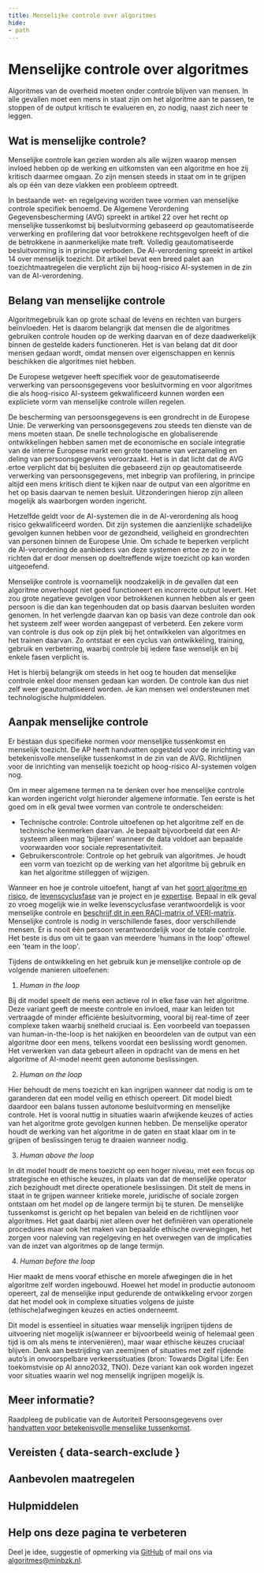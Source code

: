 ```yaml
---
title: Menselijke controle over algoritmes
hide:
- path
---
```


# Menselijke controle over algoritmes
Algoritmes van de overheid moeten onder controle blijven van mensen. In alle gevallen moet een mens in staat zijn om het algoritme aan te passen, te stoppen of de output kritisch te evalueren en, zo nodig, naast zich neer te leggen.

## Wat is menselijke controle?
Menselijke controle kan gezien worden als alle wijzen waarop mensen invloed hebben op de werking en uitkomsten van een algoritme en hoe zij kritisch daarmee omgaan. Zo zijn mensen steeds in staat om in te grijpen als op één van deze vlakken een probleem optreedt.

In bestaande wet- en regelgeving worden twee vormen van menselijke controle specifiek benoemd. De Algemene Verordening Gegevensbescherming (AVG) spreekt in artikel 22 over het recht op menselijke tussenkomst bij besluitvorming gebaseerd op geautomatiseerde verwerking en profilering dat voor betrokkene rechtsgevolgen heeft of die de betrokkene in aanmerkelijke mate treft. Volledig geautomatiseerde besluitvorming is in principe verboden. De AI-verordening spreekt in artikel 14 over menselijk toezicht. Dit artikel bevat een breed palet aan toezichtmaatregelen die verplicht zijn bij hoog-risico AI-systemen in de zin van de AI-verordening.

## Belang van menselijke controle
Algoritmegebruik kan op grote schaal de levens en rechten van burgers beïnvloeden. Het is daarom belangrijk dat mensen die de algoritmes gebruiken controle houden op de werking daarvan en of deze daadwerkelijk binnen de gestelde kaders functioneren. Het is van belang dat dit door mensen gedaan wordt, omdat mensen over eigenschappen en kennis beschikken die algoritmes niet hebben.

De Europese wetgever heeft specifiek voor de geautomatiseerde verwerking van persoonsgegevens voor besluitvorming en voor algoritmes die als hoog-risico AI-systeem gekwalificeerd kunnen worden een expliciete vorm van menselijke controle willen regelen.

De bescherming van persoonsgegevens is een grondrecht in de Europese Unie. De verwerking van persoonsgegevens zou steeds ten dienste van de mens moeten staan. De snelle technologische en globaliserende ontwikkelingen hebben samen met de economische en sociale integratie van de interne Europese markt een grote toename van verzameling en deling van persoonsgegevens veroorzaakt. Het is in dat licht dat de AVG ertoe verplicht dat bij besluiten die gebaseerd zijn op geautomatiseerde verwerking van persoonsgegevens, met inbegrip van profilering, in principe altijd een mens kritisch dient te kijken naar de output van een algoritme en het op basis daarvan te nemen besluit. Uitzonderingen hierop zijn alleen mogelijk als waarborgen worden ingericht.

Hetzelfde geldt voor de AI-systemen die in de AI-verordening als hoog risico gekwalificeerd worden. Dit zijn systemen die aanzienlijke schadelijke gevolgen kunnen hebben voor de gezondheid, veiligheid en grondrechten van personen binnen de Europese Unie. Om schade te beperken verplicht de AI-verordening de aanbieders van deze systemen ertoe ze zo in te richten dat er door mensen op doeltreffende wijze toezicht op kan worden uitgeoefend.

Menselijke controle is voornamelijk noodzakelijk in de gevallen dat een algoritme onverhoopt niet goed functioneert en incorrecte output levert. Het zou grote negatieve gevolgen voor betrokkenen kunnen hebben als er geen persoon is die dan kan tegenhouden dat op basis daarvan besluiten worden genomen. In het verlengde daarvan kan op basis van deze controle dan ook het systeem zelf weer worden aangepast of verbeterd. Een zekere vorm van controle is dus ook op zijn plek bij het ontwikkelen van algoritmes en het trainen daarvan. Zo ontstaat er een cyclus van ontwikkeling, training, gebruik en verbetering, waarbij controle bij iedere fase wenselijk en bij enkele fasen verplicht is.

Het is hierbij belangrijk om steeds in het oog te houden dat menselijke controle enkel door mensen gedaan kan worden. De controle kan dus niet zelf weer geautomatiseerd worden. Je kan mensen wel ondersteunen met technologische hulpmiddelen.

## Aanpak menselijke controle
Er bestaan dus specifieke normen voor menselijke tussenkomst en menselijk toezicht. De AP heeft handvatten opgesteld voor de inrichting van betekenisvolle menselijke tussenkomst in de zin van de AVG. Richtlijnen voor de inrichting van menselijk toezicht op hoog-risico AI-systemen volgen nog.

Om in meer algemene termen na te denken over hoe menselijke controle kan worden ingericht volgt hieronder algemene informatie. Ten eerste is het goed om in elk geval twee vormen van controle te onderscheiden:

* Technische controle: Controle uitoefenen op het algoritme zelf en de technische kenmerken daarvan. Je bepaalt bijvoorbeeld dat een AI-systeem alleen mag 'bijleren’ wanneer de data voldoet aan bepaalde voorwaarden voor sociale representativiteit.
* Gebruikerscontrole: Controle op het gebruik van algoritmes. Je houdt een vorm van toezicht op de werking van het algoritme bij gebruik en kan het algoritme stilleggen of wijzigen.

Wanneer en hoe je controle uitoefent, hangt af van het [soort algoritme en risico](../soorten-algoritmes-en-ai/wat-is-een-algoritme.md), de [levenscyclusfase](../levenscyclus/index.md) van je project en je [expertise](../rollen/index.md). Bepaal in elk geval zo vroeg mogelijk wie in welke levenscyclusfase verantwoordelijk is voor menselijke controle en [beschrijf dit in een RACI-matrix of VERI-matrix](../voldoen-aan-wetten-en-regels/maatregelen/2-owp-01-rollen-en-verantwoordelijkheden.md). Menselijke controle is nodig in verschillende fases, door verschillende mensen. Er is nooit één persoon verantwoordelijk voor de totale controle. Het beste is dus om uit te gaan van meerdere 'humans in the loop' oftewel een 'team in the loop'.

Tijdens de ontwikkeling en het gebruik kun je menselijke controle op de volgende manieren uitoefenen:

1. _<span lang="en">Human in the loop</span>_

Bij dit model speelt de mens een actieve rol in elke fase van het algoritme. Deze variant geeft de meeste controle en invloed, maar kan leiden tot vertraagde of minder efficiënte besluitvorming, vooral bij real-time of zeer complexe taken waarbij snelheid cruciaal is. Een voorbeeld van toepassen van human-in-the-loop is het nakijken en beoordelen van de output van een algoritme door een mens, telkens voordat een beslissing wordt genomen. Het verwerken van data gebeurt alleen in opdracht van de mens en het algoritme of AI-model neemt geen autonome beslissingen.

2. _<span lang="en">Human on the loop</span>_

Hier behoudt de mens toezicht en kan ingrijpen wanneer dat nodig is om te garanderen dat een model veilig en ethisch opereert. Dit model biedt daardoor een balans tussen autonome besluitvorming en menselijke controle. Het is vooral nuttig in situaties waarin afwijkende keuzes of acties van het algoritme grote gevolgen kunnen hebben. De menselijke operator houdt de werking van het algoritme in de gaten en staat klaar om in te grijpen of beslissingen terug te draaien wanneer nodig.

3. _<span lang="en">Human above the loop</span>_

In dit model houdt de mens toezicht op een hoger niveau, met een focus op strategische en ethische keuzes, in plaats van dat de menselijke operator zich bezighoudt met directe operationele beslissingen. Dit stelt de mens in staat in te grijpen wanneer kritieke morele, juridische of sociale zorgen ontstaan om het model op de langere termijn bij te sturen. De menselijke tussenkomst is gericht op het bepalen van beleid en de richtlijnen voor algoritmes. Het gaat daarbij niet alleen over het definiëren van operationele procedures maar ook het maken van bepaalde ethische overwegingen, het zorgen voor naleving van regelgeving en het overwegen van de implicaties van de inzet van algoritmes op de lange termijn.

4. _<span lang="en">Human before the loop</span>_

Hier maakt de mens vooraf ethische en morele afwegingen die in het algoritme zelf worden ingebouwd. Hoewel het model in productie autonoom opereert, zal de menselijke input gedurende de ontwikkeling ervoor zorgen dat het model ook in complexe situaties volgens de juiste (ethische)afwegingen keuzes en acties onderneemt.

Dit model is essentieel in situaties waar menselijk ingrijpen tijdens de uitvoering niet mogelijk is(wanneer er bijvoorbeeld weinig of helemaal geen tijd is om als mens te interveniëren), maar waar ethische keuzes cruciaal blijven. Denk aan bestrijding van zeemijnen of situaties met zelf rijdende auto’s in onvoorspelbare verkeerssituaties (bron: Towards Digital Life: Een toekomstvisie op AI anno2032, TNO). Deze variant kan ook worden ingezet voor situaties waarin wel nog menselijk ingrijpen mogelijk is.

## Meer informatie?
Raadpleeg de publicatie van de Autoriteit Persoonsgegevens over [handvatten voor betekenisvolle menselijke tussenkomst](https://www.autoriteitpersoonsgegevens.nl/actueel/betekenisvolle-menselijke-tussenkomst-bij-algoritmische-besluitvorming).

## Vereisten { data-search-exclude }

<!-- list_vereisten onderwerp/menselijke-controle no-search no-onderwerp no-rol no-levenscyclus -->


## Aanbevolen maatregelen

<!-- list_maatregelen onderwerp/menselijke-controle no-search no-onderwerp no-rol no-levenscyclus -->

## Hulpmiddelen

<!-- list_hulpmiddelen onderwerp/menselijke-controle no-search no-onderwerp no-rol no-levenscyclus no-id -->

## Help ons deze pagina te verbeteren
Deel je idee, suggestie of opmerking via [GitHub](https://github.com/MinBZK/Algoritmekader/edit/main/docs/onderwerpen/menselijke-controle.md) of mail ons via [algoritmes@minbzk.nl](mailto:algoritmes@minbzk.nl).
